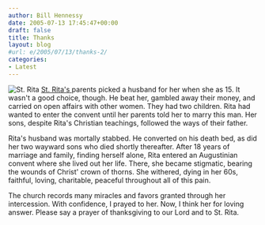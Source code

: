 ```yaml
---
author: Bill Hennessy
date: 2005-07-13 17:45:47+00:00
draft: false
title: Thanks
layout: blog
#url: e/2005/07/13/thanks-2/
categories:
- Latest
---
```


![St. Rita](/wp-content/strita.jpg)
[St. Rita's ](https://www.catholic.org/saints/saint.php?saint_id=205)parents picked a husband for her when she as 15.  It wasn't a good choice, though.  He beat her, gambled away their money, and carried on open affairs with other women.  They had two children.  Rita had wanted to enter the convent until her parents told her to marry this man.  Her sons, despite Rita's Christian teachings, followed the ways of their father.

Rita's husband was mortally stabbed.  He converted on his death bed, as did her two wayward sons who died shortly thereafter.  After 18 years of marriage and family, finding herself alone, Rita entered an Augustinian convent where she lived out her life.  There, she became stigmatic, bearing the wounds of Christ' crown of thorns.  She withered, dying in her 60s, faithful, loving, charitable, peaceful throughout all of this pain.

The church records many miracles and favors granted through her intercession.  With confidence, I prayed to her.  Now, I think her for loving answer.  Please say a prayer of thanksgiving to our Lord and to St. Rita.  
